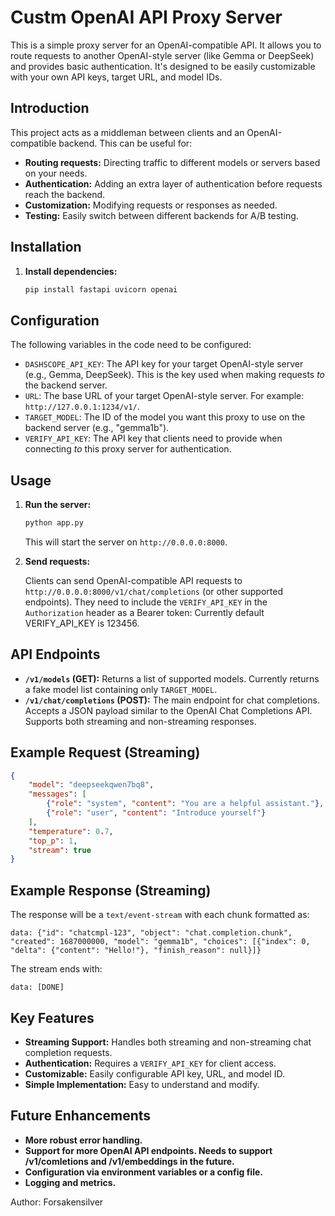 
# Custm OpenAI API Proxy Server

This is a simple proxy server for an OpenAI-compatible API. It allows you to route requests to another OpenAI-style server (like Gemma or DeepSeek) and provides basic authentication.  It's designed to be easily customizable with your own API keys, target URL, and model IDs.

## Introduction

This project acts as a middleman between clients and an OpenAI-compatible backend. This can be useful for:

* **Routing requests:** Directing traffic to different models or servers based on your needs.
* **Authentication:** Adding an extra layer of authentication before requests reach the backend.
* **Customization:** Modifying requests or responses as needed.
* **Testing:**  Easily switch between different backends for A/B testing.

## Installation

1.  **Install dependencies:**

    ```bash
    pip install fastapi uvicorn openai
    ```

## Configuration

The following variables in the code need to be configured:

*   `DASHSCOPE_API_KEY`: The API key for your target OpenAI-style server (e.g., Gemma, DeepSeek).  This is the key used when making requests *to* the backend server.
*   `URL`: The base URL of your target OpenAI-style server. For example: `http://127.0.0.1:1234/v1/`.
*   `TARGET_MODEL`:  The ID of the model you want this proxy to use on the backend server (e.g., "gemma1b").
*   `VERIFY_API_KEY`: The API key that clients need to provide when connecting *to* this proxy server for authentication.

## Usage

1.  **Run the server:**

    ```bash
    python app.py
    ```

    This will start the server on `http://0.0.0.0:8000`.

2.  **Send requests:**

    Clients can send OpenAI-compatible API requests to `http://0.0.0.0:8000/v1/chat/completions` (or other supported endpoints).  They need to include the `VERIFY_API_KEY` in the `Authorization` header as a Bearer token:  Currently default VERIFY_API_KEY is 123456.

## API Endpoints

*   **`/v1/models` (GET):** Returns a list of supported models. Currently returns a fake model list containing only `TARGET_MODEL`.
*   **`/v1/chat/completions` (POST):**  The main endpoint for chat completions. Accepts a JSON payload similar to the OpenAI Chat Completions API. Supports both streaming and non-streaming responses.

## Example Request (Streaming)

```json
{
    "model": "deepseekqwen7bq8",
    "messages": [
        {"role": "system", "content": "You are a helpful assistant."},
        {"role": "user", "content": "Introduce yourself"}
    ],
    "temperature": 0.7,
    "top_p": 1,
    "stream": true
}
```

## Example Response (Streaming)

The response will be a `text/event-stream` with each chunk formatted as:

```
data: {"id": "chatcmpl-123", "object": "chat.completion.chunk", "created": 1687000000, "model": "gemma1b", "choices": [{"index": 0, "delta": {"content": "Hello!"}, "finish_reason": null}]}
```

The stream ends with:

```
data: [DONE]
```

## Key Features

*   **Streaming Support:**  Handles both streaming and non-streaming chat completion requests.
*   **Authentication:** Requires a `VERIFY_API_KEY` for client access.
*   **Customizable:** Easily configurable API key, URL, and model ID.
*   **Simple Implementation:**  Easy to understand and modify.

## Future Enhancements

*   **More robust error handling.**
*   **Support for more OpenAI API endpoints. Needs to support /v1/comletions and /v1/embeddings in the future.**
*   **Configuration via environment variables or a config file.**
*   **Logging and metrics.**

Author: Forsakensilver
